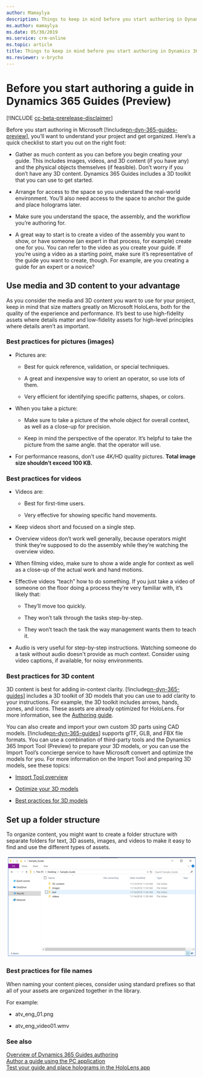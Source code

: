 ```yaml
---
author: Mamaylya
description: Things to keep in mind before you start authoring in Dynamics 365 Guides (Preview), including media and file naming.
ms.author: mamaylya
ms.date: 05/30/2019
ms.service: crm-online
ms.topic: article
title: Things to keep in mind before you start authoring in Dynamics 365 Guides (Preview)
ms.reviewer: v-brycho
---
```


# Before you start authoring a guide in Dynamics 365 Guides (Preview)

[!INCLUDE [cc-beta-prerelease-disclaimer](../includes/cc-beta-prerelease-disclaimer.md)]
 
Before you start authoring in Microsoft [!include[pn-dyn-365-guides-preview](../includes/pn-dyn-365-guides-preview.md)], you’ll want to understand your project and get organized. Here’s a quick checklist to start you out on the right foot:

- Gather as much content as you can before you begin creating your guide. This includes images, videos, and 3D content 
(if you have any) and the physical objects themselves (if feasible). Don’t worry if you don’t have any 3D content. 
Dynamics 365 Guides includes a 3D toolkit that you can use to get started.

- Arrange for access to the space so you understand the real-world environment. You’ll also need access to the space to anchor 
the guide and place holograms later.

- Make sure you understand the space, the assembly, and the workflow you’re authoring for.

- A great way to start is to create a video of the assembly you want to show, or have someone (an expert in that process, 
for example) create one for you. You can refer to the video as you create your guide. If you’re using a video as a starting 
point, make sure it’s representative of the guide you want to create, though. For example, are you creating a guide for an 
expert or a novice?

## Use media and 3D content to your advantage

As you consider the media and 3D content you want to use for your project, keep in mind that size matters greatly on Microsoft HoloLens, 
both for the quality of the experience and performance. It’s best to use high-fidelity assets where details matter and low-fidelity 
assets for high-level principles where details aren’t as important.

### Best practices for pictures (images)

- Pictures are:

  - Best for quick reference, validation, or special techniques.
  
  - A great and inexpensive way to orient an operator, so use lots of them. 
  
  - Very efficient for identifying specific patterns, shapes, or colors.
  
- When you take a picture:

  - Make sure to take a picture of the whole object for overall context, as well as a close-up for precision.
  
  - Keep in mind the perspective of the operator. It’s helpful to take the picture from the same angle. 
that the operator will use.

- For performance reasons, don’t use 4K/HD quality pictures. **Total image size shouldn’t exceed 100 KB.**

### Best practices for videos

- Videos are:

  - Best for first-time users.
  
  - Very effective for showing specific hand movements.
  
- Keep videos short and focused on a single step.

- Overview videos don’t work well generally, because operators might think they’re supposed to do the assembly while they’re watching 
the overview video. 

- When filming video, make sure to show a wide angle for context as well as a close-up of the actual work and hand motions.

- Effective videos “teach” how to do something. If you just take a video of someone on the floor doing a process they’re very 
familiar with, it’s likely that:

  - They’ll move too quickly.
  
  - They won’t talk through the tasks step-by-step.
  
  - They won’t teach the task the way management wants them to teach it.
  
- Audio is very useful for step-by-step instructions. Watching someone do a task without audio doesn't provide as much context. Consider
using video captions, if available, for noisy environments.

### Best practices for 3D content

3D content is best for adding in-context clarity. [!include[pn-dyn-365-guides](../includes/pn-dyn-365-guides.md)] includes a 3D toolkit of 3D models that you can use to add 
clarity to your instructions. For example, the 3D toolkit includes arrows, hands, zones, and icons. These assets are already 
optimized for HoloLens. For more information, see the [Authoring guide](pc-authoring.md).

You can also create and import your own custom 3D parts using CAD models. [!include[pn-dyn-365-guides](../includes/pn-dyn-365-guides.md)] supports glTF, GLB, and FBX file formats. You can use a combination of third-party tools and the Dynamics 365 Import Tool (Preview) to prepare your 3D models, or you can use the Import Tool’s concierge service to have Microsoft convert and optimize the models for you. For more information on the Import Tool and preparing 3D models, see these topics:

- [Import Tool overview](https://docs.microsoft.com/en-us/dynamics365/mixed-reality/import-tool/)

- [Optimize your 3D models](https://docs.microsoft.com/en-us/dynamics365/mixed-reality/import-tool/optimize-models)

- [Best practices for 3D models](https://docs.microsoft.com/en-us/dynamics365/mixed-reality/import-tool/best-practices)

## Set up a folder structure

To organize content, you might want to create a folder structure with separate folders for text, 3D assets, images, and videos to make 
it easy to find and use the different types of assets.

![Folder structure)](media/folder-structure.PNG "Folder structure")
 
### Best practices for file names

When naming your content pieces, consider using standard prefixes so that all of your assets are organized together in the library.

For example:

- atv_eng_01.png

- atv_eng_video01.wmv

### See also

[Overview of Dynamics 365 Guides authoring](authoring-overview.md)<br>
[Author a guide using the PC application](pc-authoring.md)<br>
[Test your guide and place holograms in the HoloLens app](hololens-authoring.md)<br>
